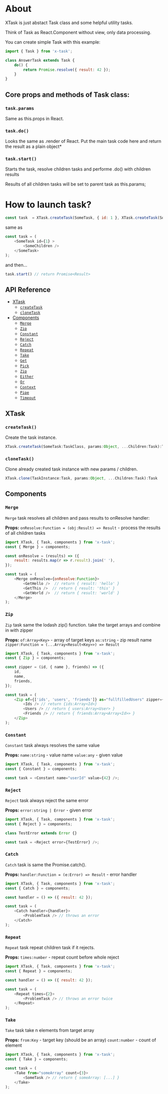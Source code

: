 # About

XTask is just abstact Task class and some helpful utility tasks.

Think of Task as React.Component without view, only data processing.

You can create simple Task with this example:

```js
import { Task } from 'x-task';

class AnswerTask extends Task {
    do() {
        return Promise.resolve({ result: 42 });
    }
}
```

## Core props and methods of Task class:

### `task.params`
Same as this.props in React.

### `task.do()`

Looks the same as .render of React. Put the main task code here and return the result as a plain object*

### `task.start()`

Starts the task, resolve children tasks and performe .do() with children results

Results of all children tasks will be set to parent task as this.params;

# How to launch task?

```js
const task  = XTask.createTask(SomeTask, { id: 1 }, XTask.createTask(SomeChildren)); // without babel
```

same as

```js
const task = (
    <SomeTask id={1} >
        <SomeChildren />
    </SomeTask>
);
```

and then...

```js
task.start() // return Promise<Result>
```
## API Reference
* [XTask](#xtask)
  + [`createTask`](#createtask)
  + [`cloneTask`](#clonetask)
* [Components](#components)
  + [`Merge`](#merge)
  + [`Zip`](#zip)
  + [`Constant`](#constant)
  + [`Reject`](#reject)
  + [`Catch`](#catch)
  + [`Repeat`](#repeat)
  + [`Take`](#take)
  + [`Get`](#get)
  + [`Pick`](#pick)
  + [`Zip`](#zip)
  + [`Either`](#either)
  + [`Or`](#or)
  + [`Context`](#context)
  + [`Pipe`](#pipe)
  + [`Timeout`](#timeout)

## XTask

### `createTask()`

Create the task instance.

```js
XTask.createTask(SomeTask:TaskClass, params:Object, ...Children:Task):Task
```

### `cloneTask()`

Сlone already created task instance with new params / children.

```js
XTask.clone(TaskInstance:Task, params:Object, ...Children:Task):Task
```

## Components

### `Merge`

`Merge` task resolves all children and pass results to onResolve handler:

**Props:**
    `onResolve:Function = (obj:Result) => Result` - process the results of all children tasks

```js
import XTask, { Task, components } from 'x-task';
const { Merge } = components;

const onResolve = (results) => ({
    result: results.map(r => r.result).join(' '),
});

const task = (
    <Merge onResolve={onResolve:Function}>
        <GetHello />  // return { result: 'hello' }
        <GetThis />  // return { result: 'this' }
        <GetWorld />  // return { result: 'world' }
    </Merge>
);
```

### `Zip`

`Zip` task same the lodash zip() function. take the target arrays and combine in with zipper

**Props:**
    `of:Array<Key>` - array of target keys
    `as:string` - zip result name
    `zipper:Function = (...Array<Result<Key>>) => Result`

```js
import XTask, { Task, components } from 'x-task';
const { Zip } = components;

const zipper = (id, { name }, friends) => ({
    id,
    name,
    friends,
});

const task = (
    <Zip of={['ids', 'users', 'friends']} as="fullfilledUsers" zipper={zipper}>
        <Ids /> // return {ids:Array<Id>}
        <Users /> // return { users:Array<User> }
        <Friends /> // return { friends:Array<Array<Id>> }
    </Zip>
);
```

### `Constant`

`Constant` task always resolves the same value

**Props:**
    `name:string` - value name
    `value:any` - given value

```js
import XTask, { Task, components } from 'x-task';
const { Constant } = components;

const task = <Constant name="userId" value={42} />;
```

### `Reject`

`Reject` task always reject the same error

**Props:**
    `error:string | Error` - given error

```js
import XTask, { Task, components } from 'x-task';
const { Reject } = components;

class TestError extends Error {}

const task = <Reject error={TestError} />;
```

### `Catch`

`Catch` task is same the Promise.catch().

**Props:**
    `handler:Function = (e:Error) => Result` - error handler

```js
import XTask, { Task, components } from 'x-task';
const { Catch } = components;

const handler = () => ({ result: 42 });

const task = (
    <Catch handler={handler}>
        <ProblemTask /> // throws an error
    </Catch>
);
```

### `Repeat`

`Repeat` task repeat children task if it rejects.

**Props:**
    `times:number` - repeat count before whole reject

```js
import XTask, { Task, components } from 'x-task';
const { Repeat } = components;

const handler = () => ({ result: 42 });

const task = (
    <Repeat times={2}>
        <ProblemTask /> // throws an error twice
    </Repeat>
);
```

### `Take`

`Take` task take n elements from target array

**Props:**
    `from:Key` - target key (should be an array)
    `count:number` - count of element

```js
import XTask, { Task, components } from 'x-task';
const { Take } = components;

const task = (
    <Take from="someArray" count={3}>
        <SomeTask /> // return { someArray: [...] }
    </Take>
);
```
